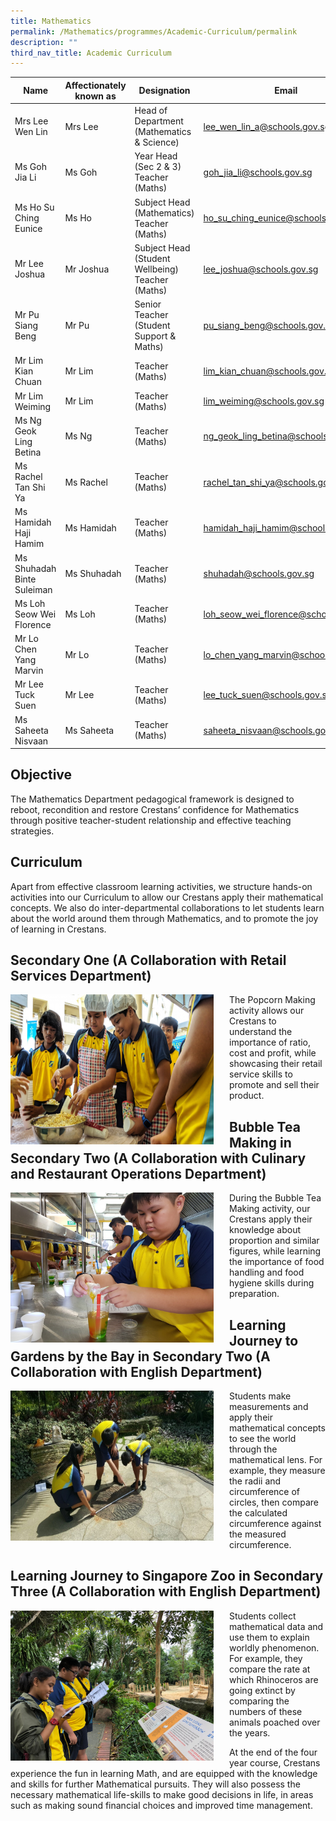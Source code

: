```yaml
---
title: Mathematics
permalink: /Mathematics/programmes/Academic-Curriculum/permalink
description: ""
third_nav_title: Academic Curriculum
---
```

| Name | Affectionately known as | Designation | Email |
|---|---|---|---|
| Mrs Lee Wen Lin |  Mrs Lee | Head of Department<br>(Mathematics & Science) | lee_wen_lin_a@schools.gov.sg |
| Ms Goh Jia Li | Ms Goh | Year Head<br>(Sec 2 & 3)<br>Teacher (Maths) | goh_jia_li@schools.gov.sg |
| Ms Ho Su Ching Eunice | Ms Ho | Subject Head (Mathematics)<br>Teacher (Maths) | ho_su_ching_eunice@schools.gov.sg |
| Mr Lee Joshua | Mr Joshua | Subject Head (Student Wellbeing)<br>Teacher (Maths) | lee_joshua@schools.gov.sg |
| Mr Pu Siang Beng | Mr Pu | Senior Teacher<br>(Student Support & Maths) | pu_siang_beng@schools.gov.sg |
| Mr Lim Kian Chuan | Mr Lim | Teacher (Maths) | lim_kian_chuan@schools.gov.sg |
| Mr Lim Weiming | Mr Lim  | Teacher (Maths) | lim_weiming@schools.gov.sg |
| Ms Ng Geok Ling Betina | Ms Ng | Teacher (Maths) | ng_geok_ling_betina@schools.gov.sg |
| Ms Rachel Tan Shi Ya | Ms Rachel | Teacher (Maths) | rachel_tan_shi_ya@schools.gov.sg |
| Ms Hamidah Haji Hamim | Ms Hamidah | Teacher (Maths) | hamidah_haji_hamim@schools.gov.sg |
| Ms Shuhadah Binte Suleiman | Ms Shuhadah | Teacher (Maths) | shuhadah@schools.gov.sg  |
| Ms Loh Seow Wei Florence | Ms Loh | Teacher (Maths) | loh_seow_wei_florence@schools.gov.sg  |
| Mr Lo Chen Yang Marvin | Mr Lo | Teacher (Maths) | lo_chen_yang_marvin@schools.gov.sg  |
| Mr Lee Tuck Suen | Mr Lee | Teacher (Maths) | lee_tuck_suen@schools.gov.sg  |
| Ms Saheeta Nisvaan | Ms Saheeta | Teacher (Maths) | saheeta_nisvaan@schools.gov.sg  |


Objective
---------

The Mathematics Department pedagogical framework is designed to reboot, recondition and restore Crestans’ confidence for Mathematics through positive teacher-student relationship and effective teaching strategies. 

Curriculum
----------

Apart from effective classroom learning activities, we structure hands-on activities into our Curriculum to allow our Crestans apply their mathematical concepts. We also do inter-departmental collaborations to let students learn about the world around them through Mathematics, and to promote the joy of learning in Crestans.

Secondary One (A Collaboration with Retail Services Department)
---------------------------------------------------------------

<img src="/images/m1.jpg" style="width:325px;height:240px;margin-right:25px;" align = "left">The Popcorn Making activity allows our Crestans to understand the importance of ratio, cost and profit, while showcasing their retail service skills to promote and sell their product.

Bubble Tea Making in Secondary Two (A Collaboration with Culinary and Restaurant Operations Department)
-------------------------------------------------------------------------------------------------------

<img src="/images/m2.jpg" style="width:325px;height:240px;margin-right:25px;" align = "left">During the Bubble Tea Making activity, our Crestans apply their knowledge about proportion and similar figures, while learning the importance of food handling and food hygiene skills during preparation.

Learning Journey to Gardens by the Bay in Secondary Two (A Collaboration with English Department)
-------------------------------------------------------------------------------------------------

<img src="/images/m3.jpg" style="width:325px;height:240px;margin-right:25px;" align = "left">Students make measurements and apply their mathematical concepts to see the world through the mathematical lens. For example, they measure the radii and circumference of circles, then compare the calculated circumference against the measured circumference.

Learning Journey to Singapore Zoo in Secondary Three (A Collaboration with English Department)
----------------------------------------------------------------------------------------------

<img src="/images/m4.jpg" style="width:325px;height:240px;margin-right:25px;" align = "left">Students collect mathematical data and use them to explain worldly phenomenon. For example, they compare the rate at which Rhinoceros are going extinct by comparing the numbers of these animals poached over the years. 

At the end of the four year course, Crestans experience the fun in learning Math, and are equipped with the knowledge and skills for further Mathematical pursuits. They will also possess the necessary mathematical life-skills to make good decisions in life, in areas such as making sound financial choices and improved time management.